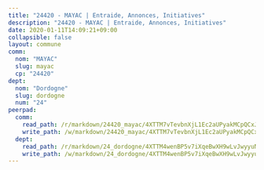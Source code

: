 ```yaml
---
title: "24420 - MAYAC | Entraide, Annonces, Initiatives"
description: "24420 - MAYAC | Entraide, Annonces, Initiatives"
date: 2020-01-11T14:09:21+09:00
collapsible: false
layout: commune
comm:
  nom: "MAYAC"
  slug: mayac
  cp: "24420"
dept:
  nom: "Dordogne"
  slug: dordogne
  num: "24"
peerpad:
  comm:
    read_path: /r/markdown/24420_mayac/4XTTM7vTevbnXjL1Ec2aUPyakMCpQCxJADqH3HBT1wSNJhXTy
    write_path: /w/markdown/24420_mayac/4XTTM7vTevbnXjL1Ec2aUPyakMCpQCxJADqH3HBT1wSNJhXTy-K3TgTmDCUkWEMLN4xPEduvQuGgyVsReNZCVHi2XSEQeSCiMdG9isCMpYki66APXCw2eQ54jHMMucVrYdXt6oCQB1eaKNXtYKovSEnAtKSKy6RfJYQEKohWzkeYRsqMi1KhgvBaAP
  dept:
    read_path: /r/markdown/24_dordogne/4XTTM4wenBP5v7iXqeBwXH9wLvJwyyuNKzLxRyGzSZXmCuzgg
    write_path: /w/markdown/24_dordogne/4XTTM4wenBP5v7iXqeBwXH9wLvJwyyuNKzLxRyGzSZXmCuzgg-K3TgUusQQUSAmJPXozCTSBeqjqksxkVWGVxtHwEFrs5RuocQr8weKG2oQg7MVeg2F9Hhv7ggtBiBU8D9pdXEPa9M67VU3BzgAG9BCtQw3VY3Xcxk2YSegk3iUXMkpicGxxJr7mWp
---
```


